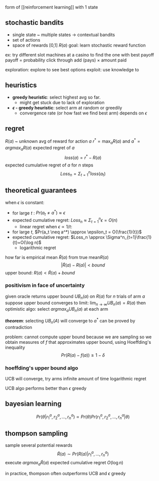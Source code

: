 form of [[reinforcement learning]] with 1 state
## stochastic bandits
- single state ~ multiple states -> contextual bandits
- set of actions
- space of rewards [0,1] $R(a)$
goal: learn stochastic reward function

ex: try different slot machines at a casino to find the one with best payoff
payoff = probability click through add (pays) $\times$ amount paid

exploration: explore to see best options
exploit: use knowledge to 

## heuristics
- **greedy heuristic**: select highest avg so far. 
	- might get stuck due to lack of exploration
- **$\epsilon$ - greedy heuristic**: select arm at random or greedily
	- convergence rate (or how fast we find best arm) depends on $\epsilon$ 
## regret
$R(a)$ ~ unknown avg of reward for action $a$
$r^*=\max_aR(a)$ and $a^*=argmax_aR(a)$
expected regret of $a$
$$loss(a)=r^*-R(a)$$
expected cumulative regret of $a$ for $n$ steps
$$Loss_n=\Sigma^n_{t=1}loss(a_t)$$

## theoretical guarantees
when $\epsilon$ is constant:
- for large $t$ : $Pr(a_t \neq a^*) \approx \epsilon$
- expected cumulative regret: $Loss_n \approx \Sigma^n_{t=1}\epsilon=O(n)$
	- linear regret
when $\epsilon \propto 1/t$:
- for large $t$, $Pr(a_t \neq a^*) \approx \epsilon_t = O(\frac{1}{t})$
- expected cumulative regret: $Loss_n \approx \Sigma^n_{t=1}\frac{1}{t}=O(\log n)$
	- logarithmic regret

how far is empirical mean $\tilde{R}(a)$  from true mean$R(a)$
$$|\tilde{R}(a) - R(a)| < bound$$
upper bound: $R(a) < \tilde{R}(a) + bound$

### positivism in face of uncertainty
given oracle returns upper bound $UB_n(a)$ on $R(a)$ for $n$ trials of arm $a$
suppose upper bound converges to limit: $\lim_{n \to \infty} UB_n(a)=R(a)$ then
optimistic algo: select $argmax_a UB_n(a)$  at each arm

***theorem***: selecting $UB_n(A)$ will converge to $a^*$ 
can be proved by contradiction

problem: cannot compute upper bound because we are sampling
so we obtain measures of $f$ that approximates upper bound, using Hoeffding's inequality
$$Pr(R(a) - f(a)) \geq 1 - \delta$$

### hoeffding's upper bound algo
UCB will converge, try arms infinite amount of time
logarithmic regret


UCB algo performs better than $\epsilon$ greedy


## bayesian learning

$$Pr(\theta| r_1^a, r_2^a, ..., r_n^a) \propto Pr(\theta)Pr(r_1^a, r_2^a, ..., r_n^a|\theta)$$

## thompson sampling
sample several potential rewards
$$\tilde{R}(a) \sim Pr(R(a)|r_1^a, ..., r_n^a)$$
execute $argmax_a \tilde{R}(a)$ 
expected cumulative regret $O(\log n)$

in practice, thompson often outperforms UCB and $\epsilon$ greedy